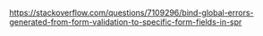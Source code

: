 https://stackoverflow.com/questions/7109296/bind-global-errors-generated-from-form-validation-to-specific-form-fields-in-spr
